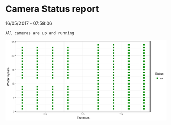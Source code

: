 Camera Status report
================
16/05/2017 - 07:58:06

    All cameras are up and running

![](camreport_files/figure-markdown_github/unnamed-chunk-2-1.png)
